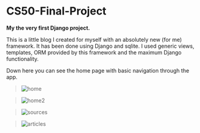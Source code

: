 # CS50-Final-Project

**My the very first Django project.**

This is a little blog I created for myself with an absolutely new (for me) framework. It has been done using Django and sqlite. I used generic views, templates,
ORM provided by this framework and the maximum Django functionality.


Down here you can see the home page with basic navigation through the app.
>![home](https://user-images.githubusercontent.com/64800542/152142017-34190c2b-b9a8-40e2-b055-4e7daabd2635.png)


>![home2](https://user-images.githubusercontent.com/64800542/152142024-06a7633a-3b1d-432d-996d-3e3e864afebf.png)


>![sources](https://user-images.githubusercontent.com/64800542/152142041-b38becbf-7a84-450f-9e0e-64863f452dec.png)


>![articles](https://user-images.githubusercontent.com/64800542/152142049-ff908bdb-0f1f-4137-8caf-33864e10da06.png)
